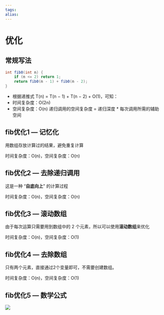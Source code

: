 ```yaml
---
tags: 
alias:
---
```


# 优化
## 常规写法
```java
int fib0(int n) {  
	if (n <= 2) return 1;  
	return fib0(n - 1) + fib0(n - 2);  
}
```
-   根据递推式 T(n) = T(n − 1) + T(n − 2) + O(1)，可知：
-   时间复杂度：O(2n)
-   空间复杂度：O(n)
递归调用的空间复杂度 = 递归深度 * 每次调用所需的辅助空间

## fib优化1 — 记忆化

用数组存放计算过的结果，避免重复计算

时间复杂度：O(n)，空间复杂度：O(n)

## fib优化2 — 去除递归调用

这是一种 “**自底向上**” 的计算过程

时间复杂度：O(n)，空间复杂度：O(n)
## fib优化3 — 滚动数组

由于每次运算只需要用到数组中的 2 个元素，所以可以使用**滚动数组**来优化

时间复杂度：O(n)，空间复杂度：O(1)
## fib优化4 — 去除数组

只有两个元素，直接通过2个变量即可，不需要创建数组。

时间复杂度：O(n)，空间复杂度：O(1)

## fib优化5 — 数学公式
![](https://img-blog.csdnimg.cn/20200415154418183.png?x-oss-process=image/watermark,type_ZmFuZ3poZW5naGVpdGk,shadow_10,text_aHR0cHM6Ly9ibG9nLmNzZG4ubmV0L3dlaXhpbl80MzczNDA5NQ==,size_16,color_FFFFFF,t_70)



